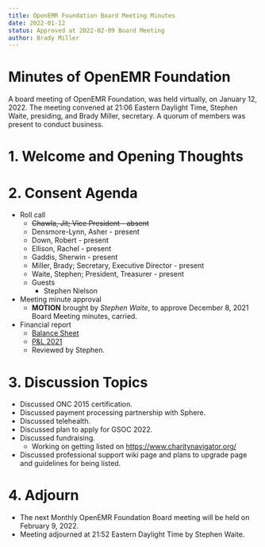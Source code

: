 ```yaml
---
title: OpenEMR Foundation Board Meeting Minutes
date: 2022-01-12
status: Approved at 2022-02-09 Board Meeting
author: Brady Miller
---
```


# Minutes of OpenEMR Foundation

A board meeting of OpenEMR Foundation, was held virtually, on January 12, 2022. The meeting
convened at 21:06 Eastern Daylight Time, Stephen Waite, presiding, and Brady Miller, secretary.
A quorum of members was present to conduct business.

# 1. Welcome and Opening Thoughts

# 2. Consent Agenda
  - Roll call
    - ~~Chawla, Jit; Vice President - absent~~
    - Densmore-Lynn, Asher - present
    - Down, Robert - present
    - Ellison, Rachel - present
    - Gaddis, Sherwin - present
    - Miller, Brady; Secretary, Executive Director - present
    - Waite, Stephen; President, Treasurer - present
    - Guests
      - Stephen Nielson
  - Meeting minute approval
    - **MOTION** brought by _Stephen Waite_, to approve December 8, 2021 Board Meeting minutes, carried.
  - Financial report
    - [Balance Sheet](https://community.open-emr.org/uploads/short-url/pYDV4aVNI9aDBPHJNorf5IA7Pso.pdf)
    - [P&L 2021](https://community.open-emr.org/uploads/short-url/daQFA0IT0V6bmBwaScO38Bc6ewt.pdf)
    - Reviewed by Stephen.

# 3. Discussion Topics
  - Discussed ONC 2015 certification.
  - Discussed payment processing partnership with Sphere.
  - Discussed telehealth.
  - Discussed plan to apply for GSOC 2022.
  - Discussed fundraising.
    - Working on getting listed on https://www.charitynavigator.org/
  - Discussed professional support wiki page and plans to upgrade page and guidelines for being listed.

# 4. Adjourn
  - The next Monthly OpenEMR Foundation Board meeting will be held on February 9, 2022.
  - Meeting adjourned at 21:52 Eastern Daylight Time by Stephen Waite.
 
